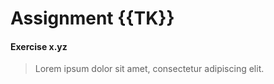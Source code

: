# Assignment {{TK}}

#### Exercise x.yz
> Lorem ipsum dolor sit amet, consectetur adipiscing elit.

<!-- Put your answer here -->
